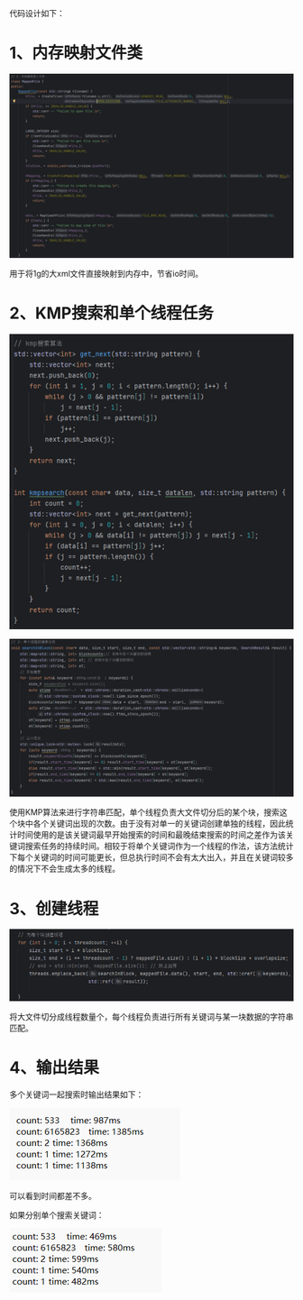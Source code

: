 代码设计如下：

# 1、内存映射文件类

![](image/内存映射文件.png)

用于将1g的大xml文件直接映射到内存中，节省io时间。

# 2、KMP搜索和单个线程任务

![](image/KMP搜索算法.png)

![](image/线程搜索任务.png)

使用KMP算法来进行字符串匹配，单个线程负责大文件切分后的某个块，搜索这个块中各个关键词出现的次数。由于没有对单一的关键词创建单独的线程，因此统计时间使用的是该关键词最早开始搜索的时间和最晚结束搜索的时间之差作为该关键词搜索任务的持续时间。相较于将单个关键词作为一个线程的作法，该方法统计下每个关键词的时间可能更长，但总执行时间不会有太大出入，并且在关键词较多的情况下不会生成太多的线程。

# 3、创建线程

![](image/切分并创建线程.png)

将大文件切分成线程数量个，每个线程负责进行所有关键词与某一块数据的字符串匹配。

# 4、输出结果

多个关键词一起搜索时输出结果如下：

![](image/output.png)

可以看到时间都差不多。

如果分别单个搜索关键词：

![](image/output2.png)
